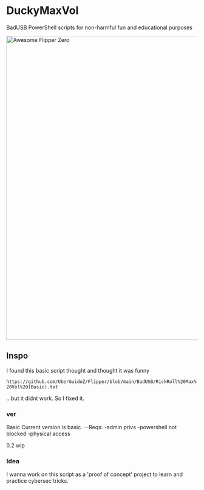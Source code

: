 # DuckyMaxVol
BadUSB PowerShell scripts for non-harmful fun and educational purposes

<img src="https://github.com/2alf/DuckyMaxVol/assets/113948114/12f11ae9-ec1f-4202-a790-95973b6037f8" width="800px" align="center" alt="Awesome Flipper Zero" title="Awesome Flipper Zero">


## Inspo 
I found this basic script thought and thought it was funny

```https://github.com/UberGuidoZ/Flipper/blob/main/BadUSB/RickRoll%20Max%20Vol%20(Basic).txt```

...but it didnt work. So I fixed it.

### ver
Basic
  Current version is basic.
    --Reqs:
        -admin privs
        -powershell not blocked
        -physical access 

0.2
  wip

### Idea
 I wanna work on this script as a 'proof of concept' project to learn and practice cybersec tricks.
